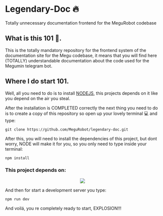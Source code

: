 # Legendary-Doc 🔥
Totally unnecessary documentation frontend for the MeguRobot codebase 

## What is this 101 🤔.
This is the totally mandatory repository for the frontend system of the documentation site for the Megu codebase, it means that you will find here (TOTALLY) understandable
documentation about the code used for the Megumin telegram bot.

## Where I do start 101.
Well, all you need to do is to install [NODEJS](https://nodejs.org/en/download/), this projects depends on it like you depend on the air you steal.

After the installation is COMPLETED correctly the next thing you need to do is to create a copy of this repository so open up your lovely terminal 💻 and type:

```
git clone https://github.com/MeguRobot/legendary-doc.git
```
After this, you will need to install the dependencies of this project, but dont worry, NODE will make it for you, so you only need to type inside your terminal:

```
npm install
```

### This project depends on:

<p align="center">
  <a href="https://vitejs.dev/guide/">
    <img src="https://skillicons.dev/icons?i=vite,react" />
  </a>
</p>

And then for start a development server you type:
```
npm run dev
```
And voilá, you re completely ready to start, EXPLOSION!!!




